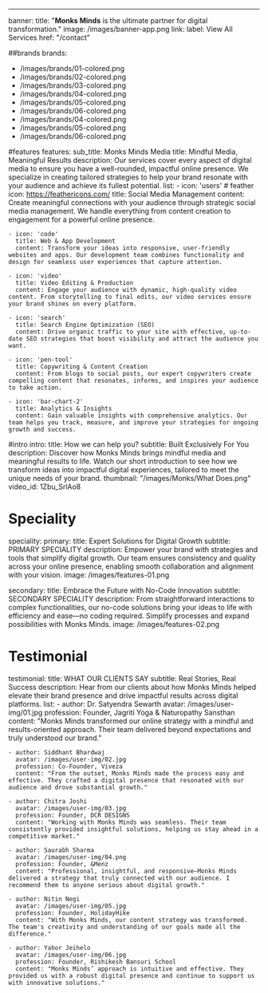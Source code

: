 ---
banner:
  title: "<Strong>Monks Minds</Strong> is the ultimate partner for digital transformation."
  image: /images/banner-app.png
  link:
    label: View All Services
    href: "/contact"

##brands
brands:
  - /images/brands/01-colored.png
  - /images/brands/02-colored.png
  - /images/brands/03-colored.png
  - /images/brands/04-colored.png
  - /images/brands/05-colored.png
  - /images/brands/06-colored.png
  - /images/brands/04-colored.png
  - /images/brands/05-colored.png
  - /images/brands/06-colored.png

#features
features:
  sub_title: Monks Minds Media
  title: Mindful Media, Meaningful Results
  description: Our services cover every aspect of digital media to ensure you have a well-rounded, impactful online presence. We specialize in creating tailored strategies to help your brand resonate with your audience and achieve its fullest potential.
  list:
    - icon: 'users' # feather icon: https://feathericons.com/
      title: Social Media Management
      content: Create meaningful connections with your audience through strategic social media management. We handle everything from content creation to engagement for a powerful online presence.
      
    - icon: 'code'
      title: Web & App Development
      content: Transform your ideas into responsive, user-friendly websites and apps. Our development team combines functionality and design for seamless user experiences that capture attention.

    - icon: 'video'
      title: Video Editing & Production
      content: Engage your audience with dynamic, high-quality video content. From storytelling to final edits, our video services ensure your brand shines on every platform.

    - icon: 'search'
      title: Search Engine Optimization (SEO)
      content: Drive organic traffic to your site with effective, up-to-date SEO strategies that boost visibility and attract the audience you want.

    - icon: 'pen-tool'
      title: Copywriting & Content Creation
      content: From blogs to social posts, our expert copywriters create compelling content that resonates, informs, and inspires your audience to take action.

    - icon: 'bar-chart-2'
      title: Analytics & Insights
      content: Gain valuable insights with comprehensive analytics. Our team helps you track, measure, and improve your strategies for ongoing growth and success.

#intro
intro:
  title: How we can help you?
  subtitle: Built Exclusively For You
  description: Discover how Monks Minds brings mindful media and meaningful results to life. Watch our short introduction to see how we transform ideas into impactful digital experiences, tailored to meet the unique needs of your brand.
  thumbnail: "/images/Monks/What Does.png"
  video_id: 1Zbu_SrlAo8

# Speciality
speciality:
  primary:
    title: Expert Solutions for Digital Growth
    subtitle: PRIMARY SPECIALITY
    description: Empower your brand with strategies and tools that simplify digital growth. Our team ensures consistency and quality across your online presence, enabling smooth collaboration and alignment with your vision.
    image: /images/features-01.png

  secondary:
    title: Embrace the Future with No-Code Innovation
    subtitle: SECONDARY SPECIALITY
    description: From straightforward interactions to complex functionalities, our no-code solutions bring your ideas to life with efficiency and ease—no coding required. Simplify processes and expand possibilities with Monks Minds.
    image: /images/features-02.png

# Testimonial
testimonial:
  title: WHAT OUR CLIENTS SAY
  subtitle: Real Stories, Real Success
  description: Hear from our clients about how Monks Minds helped elevate their brand presence and drive impactful results across digital platforms.
  list:
    - author: Dr. Satyendra Sewarth
      avatar: /images/user-img/01.jpg
      profession: Founder, Jagriti Yoga & Naturopathy Sansthan
      content: "Monks Minds transformed our online strategy with a mindful and results-oriented approach. Their team delivered beyond expectations and truly understood our brand."

    - author: Siddhant Bhardwaj
      avatar: /images/user-img/02.jpg
      profession: Co-Founder, Viveza
      content: "From the outset, Monks Minds made the process easy and effective. They crafted a digital presence that resonated with our audience and drove substantial growth."

    - author: Chitra Joshi
      avatar: /images/user-img/03.jpg
      profession: Founder, DCR DESIGNS
      content: "Working with Monks Minds was seamless. Their team consistently provided insightful solutions, helping us stay ahead in a competitive market."

    - author: Saurabh Sharma 
      avatar: /images/user-img/04.png
      profession: Founder, &Menz
      content: "Professional, insightful, and responsive—Monks Minds delivered a strategy that truly connected with our audience. I recommend them to anyone serious about digital growth."

    - author: Nitin Negi 
      avatar: /images/user-img/05.jpg
      profession: Founder, HolidayHike
      content: "With Monks Minds, our content strategy was transformed. The team's creativity and understanding of our goals made all the difference."

    - author: Yahor Jeihelo
      avatar: /images/user-img/06.jpg
      profession: Founder, Rishikesh Bansuri School
      content: "Monks Minds’ approach is intuitive and effective. They provided us with a robust digital presence and continue to support us with innovative solutions."
